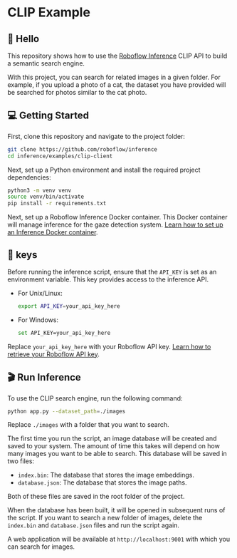 # CLIP Example

## 👋 Hello

This repository shows how to use the [Roboflow Inference](https://github.com/roboflow/inference) CLIP API to build a semantic search engine.

With this project, you can search for related images in a given folder. For example, if you upload a photo of a cat, the dataset you have provided will be searched for photos similar to the cat photo.

## 💻 Getting Started

First, clone this repository and navigate to the project folder:

```bash
git clone https://github.com/roboflow/inference
cd inference/examples/clip-client
```

Next, set up a Python environment and install the required project dependencies:

```bash
python3 -m venv venv
source venv/bin/activate
pip install -r requirements.txt
```

Next, set up a Roboflow Inference Docker container. This Docker container will manage inference for the gaze detection system. [Learn how to set up an Inference Docker container](https://inference.roboflow.com/quickstart/docker/).

## 🔑 keys

Before running the inference script, ensure that the `API_KEY` is set as an environment variable. This key provides access to the inference API.

- For Unix/Linux:

    ```bash
    export API_KEY=your_api_key_here
    ```

- For Windows:

    ```bash
    set API_KEY=your_api_key_here
    ```
  
Replace `your_api_key_here` with your Roboflow API key. [Learn how to retrieve your Roboflow API key](https://docs.roboflow.com/api-reference/authentication#retrieve-an-api-key).

## 🎬 Run Inference

To use the CLIP search engine, run the following command:

```bash
python app.py --dataset_path=./images
```

Replace `./images` with a folder that you want to search.

The first time you run the script, an image database will be created and saved to your system. The amount of time this takes will depend on how many images you want to be able to search. This database will be saved in two files:

- `index.bin`: The database that stores the image embeddings.
- `database.json`: The database that stores the image paths.

Both of these files are saved in the root folder of the project.

When the database has been built, it will be opened in subsequent runs of the script. If you want to search a new folder of images, delete the `index.bin` and `database.json` files and run the script again.

A web application will be available at `http://localhost:9001` with which you can search for images.